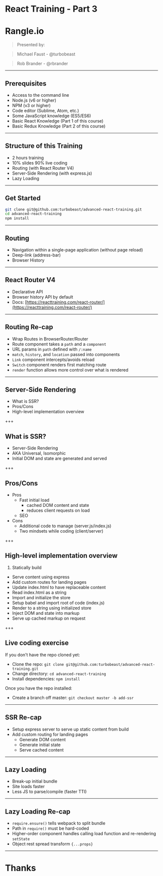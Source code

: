 # React Training - Part 3

# Rangle.io

>Presented by:

>Michael Faust - @turbobeast

>Rob Brander - @rbrander

---

## Prerequisites

- Access to the command line
- Node.js (v6 or higher)
- NPM (v3 or higher)
- Code editor (Sublime, Atom, etc.)
- Some JavaScript knowledge (ES5/ES6)
- Basic React Knowledge (Part 1 of this course)
- Basic Redux Knowledge (Part 2 of this course)

---

## Structure of this Training

- 2 hours training
- 10% slides 90% live coding
- Routing (with React Router V4)
- Server-Side Rendering (with express.js)
- Lazy Loading

---

## Get Started

```bash
git clone git@github.com:turbobeast/advanced-react-training.git
cd advanced-react-training
npm install
```

---

## Routing

- Navigation within a single-page application (without page reload)
- Deep-link (address-bar)
- Browser History

---

## React Router V4

- Declarative API
- Browser history API by default
- Docs: [https://reacttraining.com/react-router/](https://reacttraining.com/react-router/)

---

## Routing Re-cap

- Wrap Routes in BrowserRouter/Router
- Route component takes a `path` and a `component`
- URL params in `path` defined with `/:name`
- `match`, `history`, and `location` passed into components
- `Link` component intercepts/avoids reload
- `Switch` component renders first matching route
- `render` function allows more control over what is rendered

---

## Server-Side Rendering

- What is SSR?
- Pros/Cons
- High-level implementation overview

+++

## What is SSR?
- Server-Side Rendering
- AKA Universal, Isomorphic
- Initial DOM and state are generated and served

+++

## Pros/Cons

- Pros
  - Fast initial load
    - cached DOM content and state
    - reduces client requests on load
  - SEO
- Cons
  - Additional code to manage (server.js/index.js)
  - Two mindsets while coding (client/server)

+++

## High-level implementation overview
1. Statically build
- Serve content using express
- Add custom routes for landing pages
- Update index.html to have replaceable content
- Read index.html as a string
- Import and initialize the store
- Setup babel and import root of code (index.js)
- Render to a string using initialized store
- Inject DOM and state into markup
- Serve up cached markup on request

+++

## Live coding exercise

If you don't have the repo cloned yet:
- Clone the repo: `git clone git@github.com:turbobeast/advanced-react-training.git`
- Change directory: `cd advanced-react-training`
- Install dependencies: `npm install`

Once you have the repo installed:
- Create a branch off master: `git checkout master -b add-ssr`

---

## SSR Re-cap
- Setup express server to serve up static content from build
- Add custom routing for landing pages
  - Generate DOM content
  - Generate initial state
  - Serve cached content

---

## Lazy Loading

- Break-up initial bundle
- Site loads faster
- Less JS to parse/compile (faster TTI)

---

## Lazy Loading Re-cap

- `require.ensure()` tells webpack to split bundle
- Path in `require()` must be hard-coded
- Higher-order component handles calling load function and re-rendering `setState`
- Object rest spread transform `{...props}`

---

# Thanks